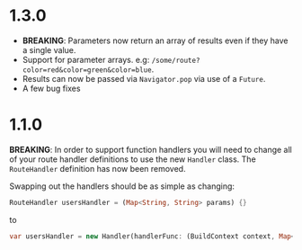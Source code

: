 # 1.3.0
- **BREAKING**: Parameters now return an array of results even if they have a single value.
- Support for parameter arrays. e.g: `/some/route?color=red&color=green&color=blue`.
- Results can now be passed via `Navigator.pop` via use of a `Future`.
- A few bug fixes

# 1.1.0

**BREAKING**: In order to support function handlers you will need to change all of your route 
handler definitions to use the new `Handler` class. The `RouteHandler` definition has now been 
removed.

Swapping out the handlers should be as simple as changing:

```dart
RouteHandler usersHandler = (Map<String, String> params) {}
```

to

```dart
var usersHandler = new Handler(handlerFunc: (BuildContext context, Map<String, dynamic> params) {});
```
